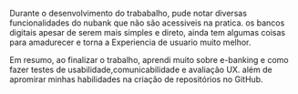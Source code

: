 Durante o desenvolvimento do trababalho, pude notar diversas funcionalidades do nubank que não são acessiveis na pratica. os bancos digitais apesar de serem mais simples e direto, ainda tem algumas coisas para amadurecer e torna a Experiencia de usuario muito melhor.

Em resumo, ao finalizar o trabalho, aprendi muito sobre e-banking e como fazer testes de usabilidade,comunicabilidade e avaliação UX. além de apromirar minhas habilidades na criação de repositórios no GitHub. 
